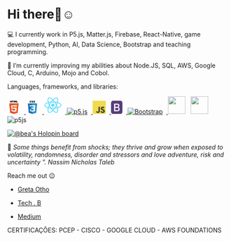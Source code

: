 # Hi there👋:relaxed: 

💻 I currently work in P5.js, Matter.js, Firebase, React-Native, game development, Python, AI, Data Science, Bootstrap and teaching programming.

🌱 I’m currently improving my abilities about Node.JS, SQL, AWS, Google Cloud, C,  Arduino, Mojo and Cobol.




<p dir="auto">Languages, frameworks, and libraries:</p>

<p>
  <a target="_blank" rel="noopener noreferrer" href="https://raw.githubusercontent.com/github/explore/80688e429a7d4ef2fca1e82350fe8e3517d3494d/topics/html/html.png">
    <img alt="Html5" width="30px" height="30" src="https://raw.githubusercontent.com/github/explore/80688e429a7d4ef2fca1e82350fe8e3517d3494d/topics/html/html.png" style="margin-right: 8px;">
  </a>

  <a target="_blank" rel="noopener noreferrer" href="https://raw.githubusercontent.com/github/explore/80688e429a7d4ef2fca1e82350fe8e3517d3494d/topics/css/css.png">
    <img alt="Css" width="30px" height="30" src="https://raw.githubusercontent.com/github/explore/80688e429a7d4ef2fca1e82350fe8e3517d3494d/topics/css/css.png" style="margin-right: 8px;">
  </a>

  <a href="https://github.com/mariabarkouzou">
    <img alt="React" width="40px" src="https://raw.githubusercontent.com/devicons/devicon/master/icons/react/react-original.svg" style="margin-right: 8px;">
  </a>

  <a href="https://github.com/mariabarkouzou">
    <img alt="p5.js" width="40px" src="https://blindedcyclops.neocities.org/p5js-icons/p5-sq-reverse-filled.png" style="margin-right: 8px;">
  </a>

  <a target="_blank" rel="noopener noreferrer" href="https://raw.githubusercontent.com/github/explore/80688e429a7d4ef2fca1e82350fe8e3517d3494d/topics/javascript/javascript.png">
    <img alt="JavaScript" width="30px" height="30" src="https://raw.githubusercontent.com/github/explore/80688e429a7d4ef2fca1e82350fe8e3517d3494d/topics/javascript/javascript.png" style="margin-right: 8px;">
  </a>

  <a target="_blank" rel="noopener noreferrer" href="https://raw.githubusercontent.com/github/explore/80688e429a7d4ef2fca1e82350fe8e3517d3494d/topics/bootstrap/bootstrap.png">
    <img alt="Bootstrap" width="26px" height="30" src="https://raw.githubusercontent.com/github/explore/80688e429a7d4ef2fca1e82350fe8e3517d3494d/topics/bootstrap/bootstrap.png" style="margin-right: 8px;">
  </a>

  <a target="_blank" rel="noopener noreferrer" href="https://miro.medium.com/max/1400/0*8_FFAH6vg7XJLCDV.png">
    <img alt="Bootstrap" width="26px" height="30" src="https://miro.medium.com/max/1400/0*8_FFAH6vg7XJLCDV.png" style="margin-right: 8px;">
  </a>

  <img loading="lazy" src="https://cdn.jsdelivr.net/gh/devicons/devicon/icons/python/python-original.svg" width="40" height="40" style="margin-right: 8px;">
  <img loading="lazy" src="https://cdn.jsdelivr.net/gh/devicons/devicon/icons/linux/linux-original.svg" width="40" height="40">

  <img align="center" alt="p5js" height="30" width="40" src="https://brm.io/matter-js/img/matter-js.svg" style="max-width: 100%;">
</p>

 


<!--<a target="_blank" rel="noopener noreferrer" href=" https://www.python.org/ "><img align="left" alt="bootstrap" width="26px" height="30" src=" https://www.python.org/static/img/python-logo@2x.png" style="max-width: 100%;"></a>-->
 

 
 
 
 
 
 
 



[![@bea's Holopin board](https://holopin.me/bea)](https://holopin.io/@bea)

🧬 *Some things benefit from shocks; they thrive and grow when exposed to volatility, randomness, disorder and stressors and love adventure, risk and uncertainty ”. 
Nassim Nicholas Taleb*    



Reach me out  :wink:



* [Greta Otho](https://www.instagram.com/g.otho/)

* [Tech . B](https://www.instagram.com/te.ch.b)

* [Medium](https://medium.com/@tech.b)


CERTIFICAÇÕES: 
PCEP -  CISCO - GOOGLE CLOUD - AWS FOUNDATIONS



  

